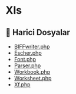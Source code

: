 # Xls

<!--Index-->

## 📂 Harici Dosyalar

- [BIFFwriter.php](./BIFFwriter.php)
- [Escher.php](./Escher.php)
- [Font.php](./Font.php)
- [Parser.php](./Parser.php)
- [Workbook.php](./Workbook.php)
- [Worksheet.php](./Worksheet.php)
- [Xf.php](./Xf.php)

<!--Index-->
